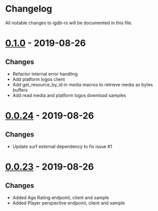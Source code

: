 # Changelog

All notable changes to igdb-rs will be documented in this file.

# [0.1.0] - 2019-08-26

## Changes

- Refactor internal error handling
- Add platform logos client
- Add get_resource_by_id in media macros to retrieve media as bytes buffers
- Add read media and platform logos download samples

# [0.0.24] - 2019-08-26

## Changes

- Update surf external dependency to fix issue #1

[0.0.23]: https://github.com/carloslanderas/igdb-rs/compare/0.0.22...0.0.23


# [0.0.23] - 2019-08-26

## Changes

- Added Age Rating endpoint, client and sample
- Added Player perspective endpoint, client and sample

[0.0.23]: https://github.com/carloslanderas/igdb-rs/compare/0.0.22...0.0.23
[0.0.24]: https://github.com/carloslanderas/igdb-rs/compare/0.0.23...0.0.24
[0.1.0]: https://github.com/carloslanderas/igdb-rs/compare/0.0.24...0.1.0
